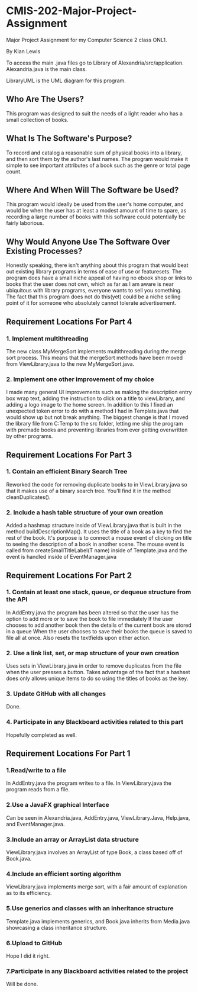 # CMIS-202-Major-Project-Assignment
Major Project Assignment for my Computer Science 2 class ONL1.

By Kian Lewis


To access the main .java files go to Library of Alexandria/src/application. Alexandria.java is the main class.

LibraryUML is the UML diagram for this program.

<b><h2>Who Are The Users?</h2></b>

  This program was designed to suit the needs of a light reader who has a small collection of books.
  
<b><h2>What Is The Software's Purpose?</h2></b>

  To record and catalog a reasonable sum of physical books into a library, and then sort them by the author's last names. The program would make it simple to see 
  important attributes of a book such as the genre or total page count.

<b><h2>Where And When Will The Software be Used?  </h2></b>

  This program would ideally be used from the user's home computer, and would be when the user has at least a modest amount of time to spare, as recording a large 
  number of books with this software could potentially be fairly laborious.

<b><h2>Why Would Anyone Use The Software Over Existing Processes? </h2></b>

  Honestly speaking, there isn't anything about this program that would beat out existing library programs in terms of ease of use or featuresets. The program does 
  have a small niche appeal of having no ebook shop or links to books that the user does not own, which as far as I am aware is near ubiquitous with library 
  programs, everyone wants to sell you something. The fact that this program does not do this(yet) could be a niche selling point of it for someone who absolutely 
  cannot tolerate advertisement.

<b><h2>Requirement Locations For Part 4</h2></b>
  <b><h3>1. Implement multithreading</h3></b>
    The new class MyMergeSort implements multithreading during the merge sort process. This means that the mergeSort methods have been moved from ViewLibrary.java to       the new MyMergeSort.java.
  <b><h3>2. Implement one other improvement of my choice</h3></b>
    I made many general UI improvements such as making the description entry box wrap text, adding the instruction to click on a title to viewLibrary, and adding a         logo image to the home screen. In addition to this I fixed an unexpected token error to do with a method I had in Template.java that would show up but not break       anything. The biggest change is that I moved the library file from C:Temp to the src folder, letting me ship the program with premade books and preventing             libraries from ever getting overwritten by other programs.

<b><h2>Requirement Locations For Part 3</h2></b>
  <b><h3>1. Contain an efficient Binary Search Tree</h3></b>
    Reworked the code for removing duplicate books to in ViewLibrary.java so that it makes use of a binary search tree. You'll find it in the method cleanDuplicates().
  <b><h3>2. Include a hash table structure of your own creation</h3></b>
    Added a hashmap structure inside of ViewLibrary.java that is built in the method buildDescriptionMap(). It uses the title of a book as a key to find the rest of        the book. It's purpose is to connect a mouse event of clicking on title to seeing the description of a book in another scene. The mouse event is called from            createSmallTitleLabel(T name) inside of Template.java and the event is handled inside of EventManager.java

<b><h2>Requirement Locations For Part 2</h2></b>
  <b><h3>1. Contain at least one stack, queue, or dequeue structure from the API</h3></b>
    In AddEntry.java the program has been altered so that the user has the option to add more or to save the book to file immediately
    If the user chooses to add another book then the details of the current book are stored in a queue
    When the user chooses to save their books the queue is saved to file all at once.
    Also resets the textfields upon either action.
  <b><h3>2. Use a link list, set, or map structure of your own creation</h3></b>
    Uses sets in ViewLibrary.java in order to remove duplicates from the file when the user presses a button.
    Takes advantage of the fact that a hashset does only allows unique items to do so using the titles of books as the key.
   <b><h3>3. Update GitHub with all changes</h3></b>
    Done.
   <b><h3>4. Participate in any Blackboard activities related to this part</h3></b>
    Hopefully completed as well.

<b><h2>Requirement Locations For Part 1</h2></b>

  <b><h3>1.Read/write to a file</h3></b>
    In AddEntry.java the program writes to a file.
    In ViewLibrary.java the program reads from a file.
  <b><h3>2.Use a JavaFX graphical Interface</h3></b>
    Can be seen in Alexandria.java, AddEntry.java, ViewLibrary.Java, Help.java, and EventManager.java.
  <b><h3>3.Include an array or ArrayList data structure</h3></b>
    ViewLibrary.java involves an ArrayList of type Book, a class based off of Book.java.
  <b><h3>4.Include an efficient sorting algorithm</h3></b>
    ViewLibrary.java implements merge sort, with a fair amount of explanation as to its efficiency.
  <b><h3>5.Use generics and classes with an inheritance structure</h3></b>
    Template.java implements generics, and Book.java inherits from Media.java showcasing a class inheritance structure.
  <b><h3>6.Upload to GitHub</h3></b>
    Hope I did it right.
  <b><h3>7.Participate in any Blackboard activities related to the project</h3></b>
    Will be done.
